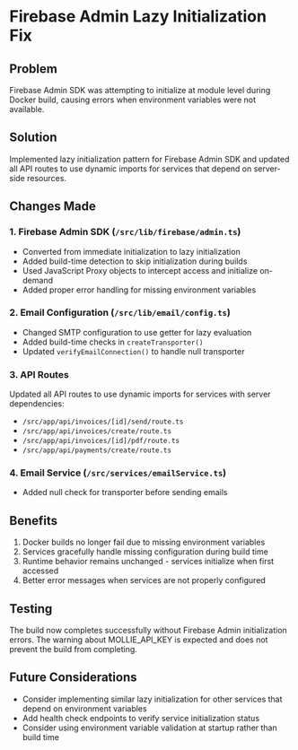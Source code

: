 # Firebase Admin Lazy Initialization Fix

## Problem
Firebase Admin SDK was attempting to initialize at module level during Docker build, causing errors when environment variables were not available.

## Solution
Implemented lazy initialization pattern for Firebase Admin SDK and updated all API routes to use dynamic imports for services that depend on server-side resources.

## Changes Made

### 1. Firebase Admin SDK (`/src/lib/firebase/admin.ts`)
- Converted from immediate initialization to lazy initialization
- Added build-time detection to skip initialization during builds
- Used JavaScript Proxy objects to intercept access and initialize on-demand
- Added proper error handling for missing environment variables

### 2. Email Configuration (`/src/lib/email/config.ts`)
- Changed SMTP configuration to use getter for lazy evaluation
- Added build-time checks in `createTransporter()`
- Updated `verifyEmailConnection()` to handle null transporter

### 3. API Routes
Updated all API routes to use dynamic imports for services with server dependencies:
- `/src/app/api/invoices/[id]/send/route.ts`
- `/src/app/api/invoices/create/route.ts`
- `/src/app/api/invoices/[id]/pdf/route.ts`
- `/src/app/api/payments/create/route.ts`

### 4. Email Service (`/src/services/emailService.ts`)
- Added null check for transporter before sending emails

## Benefits
1. Docker builds no longer fail due to missing environment variables
2. Services gracefully handle missing configuration during build time
3. Runtime behavior remains unchanged - services initialize when first accessed
4. Better error messages when services are not properly configured

## Testing
The build now completes successfully without Firebase Admin initialization errors. The warning about MOLLIE_API_KEY is expected and does not prevent the build from completing.

## Future Considerations
- Consider implementing similar lazy initialization for other services that depend on environment variables
- Add health check endpoints to verify service initialization status
- Consider using environment variable validation at startup rather than build time